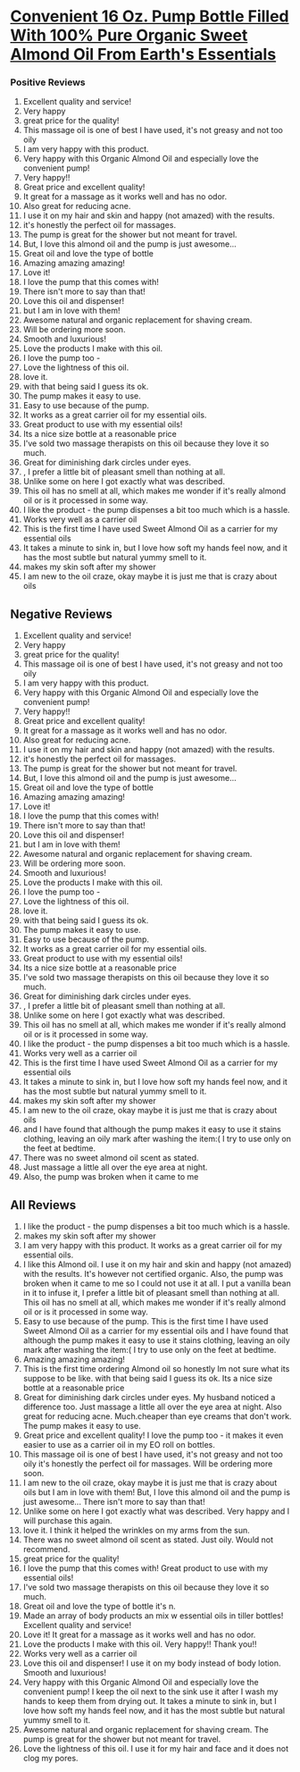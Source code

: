 # [Convenient 16 Oz. Pump Bottle Filled With 100% Pure Organic Sweet Almond Oil From Earth&#x27;s Essentials](https://products.checkmycream.com/products/Convenient-16-Oz.-Pump-Bottle-Filled-With-100percent-Pure-Organic-Sweet-Almond-Oil-From-Earth&#x27;s-Essentials.html)

### Positive Reviews

<ol>
      <li>Excellent quality and service!</li>
      <li>Very happy</li>
      <li>great price for the quality!</li>
      <li>This massage oil is one of best I have used, it&#x27;s not greasy and not too oily</li>
      <li>I am very happy with this product.</li>
      <li>Very happy with this Organic Almond Oil and especially love the convenient pump!  </li>
      <li>Very happy!!</li>
      <li>Great price and excellent quality!</li>
      <li>It great for a massage as it works well and has no odor.</li>
      <li>Also great for reducing acne.</li>
      <li>I use it on my hair and skin and happy (not amazed) with the results.</li>
      <li>it&#x27;s honestly the perfect oil for massages.</li>
      <li>The pump is great for the shower but not meant for travel.</li>
      <li>But, I love this almond oil and the pump is just awesome...  </li>
      <li>Great oil and love the type of bottle</li>
      <li>Amazing amazing amazing!</li>
      <li>Love it!  </li>
      <li>I love the pump that this comes with!</li>
      <li>There isn&#x27;t more to say than that!</li>
      <li>Love this oil and dispenser!  </li>
      <li>but I am in love with them!  </li>
      <li>Awesome natural and organic replacement for shaving cream.</li>
      <li>Will be ordering more soon.</li>
      <li>Smooth and luxurious!</li>
      <li>Love the products I make with this oil.</li>
      <li>I love the pump too -</li>
      <li>Love the lightness of this oil.  </li>
      <li>love it.  </li>
      <li>with that being said I guess its ok.</li>
      <li>The pump makes it easy to use.</li>
      <li>Easy to use because of the pump.</li>
      <li>It works as a great carrier oil for my essential oils.</li>
      <li>Great product to use with my essential oils!</li>
      <li>Its a nice size bottle at a reasonable price</li>
      <li>I&#x27;ve sold two massage therapists on this oil because they love it so much.</li>
      <li>Great for diminishing dark circles under eyes.</li>
      <li>, I prefer a little bit of pleasant smell than nothing at all.</li>
      <li>Unlike some on here I got exactly what was described.</li>
      <li>This oil has no smell at all, which makes me wonder if it&#x27;s really almond oil or is it processed in some way.</li>
      <li>I like the product - the pump dispenses a bit too much which is a hassle.</li>
      <li>Works very well as a carrier oil</li>
      <li>This is the first time I have used Sweet Almond Oil as a carrier for my essential oils</li>
      <li>It takes a minute to sink in, but I love how soft my hands feel now, and it has the most subtle but natural yummy smell to it.</li>
      <li>makes my skin soft after my shower</li>
      <li>I am new to the oil craze, okay maybe it is just me that is crazy about oils</li>
</ol>


<h2>Negative Reviews</h2>
<ol>
<li> Excellent quality and service!</li>
<li> Very happy</li>
<li> great price for the quality!</li>
<li> This massage oil is one of best I have used, it&#x27;s not greasy and not too oily</li>
<li> I am very happy with this product.</li>
<li> Very happy with this Organic Almond Oil and especially love the convenient pump!  </li>
<li> Very happy!!</li>
<li> Great price and excellent quality!</li>
<li> It great for a massage as it works well and has no odor.</li>
<li> Also great for reducing acne.</li>
<li> I use it on my hair and skin and happy (not amazed) with the results.</li>
<li> it&#x27;s honestly the perfect oil for massages.</li>
<li> The pump is great for the shower but not meant for travel.</li>
<li> But, I love this almond oil and the pump is just awesome...  </li>
<li> Great oil and love the type of bottle</li>
<li> Amazing amazing amazing!</li>
<li> Love it!  </li>
<li> I love the pump that this comes with!</li>
<li> There isn&#x27;t more to say than that!</li>
<li> Love this oil and dispenser!  </li>
<li> but I am in love with them!  </li>
<li> Awesome natural and organic replacement for shaving cream.</li>
<li> Will be ordering more soon.</li>
<li> Smooth and luxurious!</li>
<li> Love the products I make with this oil.</li>
<li> I love the pump too -</li>
<li> Love the lightness of this oil.  </li>
<li> love it.  </li>
<li> with that being said I guess its ok.</li>
<li> The pump makes it easy to use.</li>
<li> Easy to use because of the pump.</li>
<li> It works as a great carrier oil for my essential oils.</li>
<li> Great product to use with my essential oils!</li>
<li> Its a nice size bottle at a reasonable price</li>
<li> I&#x27;ve sold two massage therapists on this oil because they love it so much.</li>
<li> Great for diminishing dark circles under eyes.</li>
<li> , I prefer a little bit of pleasant smell than nothing at all.</li>
<li> Unlike some on here I got exactly what was described.</li>
<li> This oil has no smell at all, which makes me wonder if it&#x27;s really almond oil or is it processed in some way.</li>
<li> I like the product - the pump dispenses a bit too much which is a hassle.</li>
<li> Works very well as a carrier oil</li>
<li> This is the first time I have used Sweet Almond Oil as a carrier for my essential oils</li>
<li> It takes a minute to sink in, but I love how soft my hands feel now, and it has the most subtle but natural yummy smell to it.</li>
<li> makes my skin soft after my shower</li>
<li> I am new to the oil craze, okay maybe it is just me that is crazy about oils</li>
<li> and I have found that although the pump makes it easy to use it stains clothing, leaving an oily mark after washing the item:(  I try to use only on the feet at bedtime.</li>
<li> There was no sweet almond oil scent as stated.</li>
<li> Just massage a little all over the eye area at night.</li>
<li> Also, the pump was broken when it came to me</li>
</ol>

<h2>All Reviews</h2>

<ol>
    <li> I like the product - the pump dispenses a bit too much which is a hassle.</li>
    <li> makes my skin soft after my shower</li>
    <li> I am very happy with this product. It works as a great carrier oil for my essential oils.</li>
    <li> I like this Almond oil. I use it on my hair and skin and happy (not amazed) with the results. It&#x27;s however not certified organic. Also, the pump was broken when it came to me so I could not use it at all. I put a vanilla bean in it to infuse it, I prefer a little bit of pleasant smell than nothing at all. This oil has no smell at all, which makes me wonder if it&#x27;s really almond oil or is it processed in some way.</li>
    <li> Easy to use because of the pump. This is the first time I have used Sweet Almond Oil as a carrier for my essential oils and I have found that although the pump makes it easy to use it stains clothing, leaving an oily mark after washing the item:(  I try to use only on the feet at bedtime.</li>
    <li> Amazing amazing amazing!</li>
    <li> This is the first time ordering Almond oil so honestly Im not sure what its suppose to be like. with that being said I guess its ok. Its a nice size bottle at a reasonable price</li>
    <li> Great for diminishing dark circles under eyes. My husband noticed a difference too. Just massage a little all over the eye area at night. Also great for reducing acne. Much.cheaper than eye creams that don&#x27;t work. The pump makes it easy to use.</li>
    <li> Great price and excellent quality! I love the pump too - it makes it even easier to use as a carrier oil in my EO roll on bottles.</li>
    <li> This massage oil is one of best I have used, it&#x27;s not greasy and not too oily it&#x27;s honestly the perfect oil for massages. Will be ordering more soon.</li>
    <li> I am new to the oil craze, okay maybe it is just me that is crazy about oils but I am in love with them!  But, I love this almond oil and the pump is just awesome...  There isn&#x27;t more to say than that!</li>
    <li> Unlike some on here I got exactly what was described. Very happy and I will purchase this again.</li>
    <li> love it.  I think it helped the wrinkles on my arms from the sun.</li>
    <li> There was no sweet almond oil scent as stated. Just oily. Would not recommend.</li>
    <li> great price for the quality!</li>
    <li> I love the pump that this comes with! Great product to use with my essential oils!</li>
    <li> I&#x27;ve sold two massage therapists on this oil because they love it so much.</li>
    <li> Great oil and love the type of bottle it&#x27;s n.</li>
    <li> Made an array of body products an mix w essential oils in tiller bottles!  Excellent quality and service!</li>
    <li> Love it!  It great for a massage as it works well and has no odor.</li>
    <li> Love the products I make with this oil. Very happy!! Thank you!!</li>
    <li> Works very well as a carrier oil</li>
    <li> Love this oil and dispenser!  I use it on my body instead of body lotion.  Smooth and luxurious!</li>
    <li> Very happy with this Organic Almond Oil and especially love the convenient pump!  I keep the oil next to the sink use it after I wash my hands to keep them from drying out.  It takes a minute to sink in, but I love how soft my hands feel now, and it has the most subtle but natural yummy smell to it.</li>
    <li> Awesome natural and organic replacement for shaving cream. The pump is great for the shower but not meant for travel.</li>
    <li> Love the lightness of this oil.  I use it for my hair and face and it does not clog my pores.</li>
</ol>




